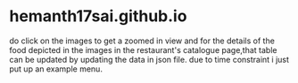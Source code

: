 # hemanth17sai.github.io
do click on the images to get a zoomed in view and for the details of the food depicted in the images
in the restaurant's catalogue page,that table can be updated by updating the data in json file. due to time constraint i just put up an example menu.


